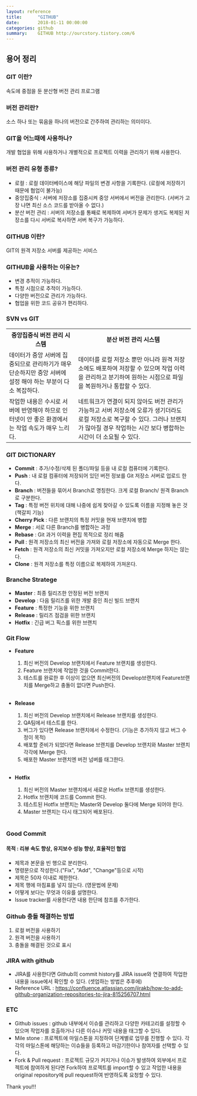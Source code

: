 ```yaml
---
layout: reference
title:      "GITHUB"
date:       2018-01-11 00:00:00
categories: github
summary:    GITHUB http://ourcstory.tistory.com/6 
---
```


## 용어 정리

### GIT 이란?
 
속도에 중점을 둔 분산형 버전 관리 프로그램<br>

### 버전 관리란?

소스 하나 또는 묶음을 하나의 버전으로 간주하여 관리하는 의미이다.<br>

### GIT을 어느때에 사용하나?

개발 협업을 위해 사용하거나 개별적으로 프로젝트 이력을 관리하기 위해 사용한다. <br> 

### 버전 관리 유형 종류?

- 로컬 : 로컬 데이터베이스에 해당 파일의 변경 사항을 기록한다. (로컬에 저장하기 때문에 협업이 불가능)<br>
- 중앙집중식 : 서버에 저장소를 집중시켜 중앙 서버에서 버전을 관리한다. (서버가 고장 나면 최신 소스 코드를 받아올 수 없다.)<br>
- 분산 버전 관리 : 서버의 저장소를 통째로 복제하여 서버가 문제가 생겨도 복제된 저장소를 다시 서버로 복사하면 서버 복구가 가능하다.<br>

### GITHUB 이란?

GIT의 원격 저장소 서버를 제공하는 서비스<br>

### GITHUB을 사용하는 이유는?

- 변경 추적이 가능하다.<br>
- 특정 시점으로 추적이 가능하다.<br>
- 다양한 버전으로 관리가 가능하다.<br>
- 협업을 위한 코드 공유가 편리하다.<br>

### SVN vs GIT

<table>
    <tr>
        <th>중앙집중식 버전 관리 시스템</th>
        <th>분산 버전 관리 시스템</th>
    </tr>
    <tr>
        <td>데이터가 중앙 서버에 집중되므로 관리하기가 매우 단순하지만 중앙 서버에 설정 해야 하는 부분이 다소 복잡하다. </td>
        <td>데이터를 로컬 저장소 뿐만 아니라 원격 저장소에도 배포하여 저장할 수 있으며 작업 이력을 관리하고 분기하여 원하는 시점으로 파일을 복원하거나 통합할 수 있다. </td>
    </tr>
    <tr>
        <td>작업한 내용은 수시로 서버에 반영해야 하므로 인터넷이 안 좋은 환경에서는 작업 속도가 매우 느리다.</td>
        <td>네트워크가 연결이 되지 않아도 버전 관리가 가능하고 서버 저장소에 오류가 생기더라도 로컬 저장소로 복구할 수 있다. 그러나 브랜치가 많아질 경우 작업하는 시간 보다 병합하는 시간이 더 소요될 수 있다. </td>
    </tr>
</table>

### GIT DICTIONARY

- <b>Commit</b> : 추가/수정/삭제 된 폴더/파일 등을 내 로컬 컴퓨터에 기록한다. <br>
- <b>Push</b> : 내 로컬 컴퓨터에 저장되어 있던 버전 정보를 Git 저장소 서버로 업로드 한다. <br>
- <b>Branch</b> : 버전들을 묶어서 Branch로 명칭한다. 크게 로컬 Branch/ 원격 Branch로 구분한다. <br>
- <b>Tag</b> : 특정 버전 위치에 대해 나중에 쉽게 찾아갈 수 있도록 이름을 지정해 놓은 것(책갈피 기능) <br>
- <b>Cherry Pick</b> : 다른 브랜치의 특정 커밋을 현재 브랜치에 병합 <br>
- <b>Merge</b> : 서로 다른 Branch를 병합하는 과정 <br>
- <b>Rebase</b> : Git 과거 이력을 편집 목적으로 정리 해줌 <br>
- <b>Pull</b> : 원격 저장소의 최신 버전을 가져와 로컬 저장소에 자동으로 Merge 한다. <br>
- <b>Fetch</b> : 원격 저장소의 최신 커밋을 가져오지만 로컬 저장소에 Merge 하지는 않는다. <br>
- <b>Clone</b> : 원격 저장소를 특정 이름으로 복제하여 가져온다. <br>

### Branche Stratege

- <b>Master</b> : 최종 릴리즈한 안정된 버전 브랜치 <br>
- <b>Develop</b> : 다음 릴리즈를 위한 개발 중인 최신 빌드 브랜치 <br>
- <b>Feature</b> : 특정한 기능을 위한 브랜치 <br>
- <b>Release</b> : 릴리즈 점검을 위한 브랜치 <br>
- <b>Hotfix</b> : 긴급 버그 픽스를 위한 브랜치 <br>

### Git Flow

- <b>Feature</b> <br>
  1. 최신 버전의 Develop 브랜치에서 Feature 브랜치를 생성한다. <br>
  2. Feature 브랜치에 작업한 것을 Commit한다. <br>
  3. 테스트를 완료한 후 이상이 없으면 최신버전의 Develop브랜치에 Feature브랜치를 Merge하고 충돌이 없다면 Push한다. <br><br>

- <b>Release</b> <br>
  1. 최신 버전의 Develop 브랜치에서 Release 브랜치를 생성한다. <br>
  2. QA팀에서 테스트를 한다. <br>
  3. 버그가 있다면 Release 브랜치에서 수정한다. (기능은 추가하지 않고 버그 수정이 목적)
  4. 배포할 준비가 되었다면 Release 브랜치를 Develop 브랜치와 Master 브랜치 각각에 Merge 한다.
  5. 배포한 Master 브랜치엔 버전 넘버를 태그한다. <br><br>

- <b>Hotfix</b> <br>
  1. 최신 버전의 Master 브랜치에서 새로운 Hotfix 브랜치를 생성한다. <br>
  2. Hotfix 브랜치에 코드를 Commit 한다. <br>
  3. 테스트된 Hotfix 브랜치는 Master와 Develop 둘다에 Merge 되어야 한다.
  4. Master 브랜치는 다시 태그되어 배포된다. <br><br>

### Good Commit

#### 목적 : 리뷰 속도 향상, 유지보수 성능 향상, 효율적인 협업

- 제목과 본문을 빈 행으로 분리한다. <br>
- 명령문으로 작성한다.("Fix", "Add", "Change"등으로 시작) <br>
- 제목은 50자 이내로 제한한다. <br>
- 제목 행에 마침표를 넣지 않는다. (영문법에 문제)
- 어떻게 보다는 무엇과 이유를 설명한다. 
- Issue tracker를 사용한다면 내용 한단에 참조를 추가한다. 

### Github 충돌 해결하는 방법

1. 로컬 버전을 사용하기 <br>
2. 원격 버전을 사용하기 <br>
3. 충돌을 해결된 것으로 표시 <br>

### JIRA with github

- JIRA를 사용한다면 Github의 commit history를 JIRA issue와 연결하여 작업한 내용을 issue에서 확인할 수 있다. (셋업하는 방법은 추후에) <br>
- Reference URL : https://confluence.atlassian.com/jirakb/how-to-add-github-organization-repositories-to-jira-815256707.html

### ETC

- Github issues : github 내부에서 이슈를 관리하고 다양한 카테고리를 설정할 수 있으며 작업자를 호출하거나 다른 이슈나 커밋 내용을 태그할 수 있다. 
- Mile stone : 프로젝트에 마일스톤을 지정하여 단계별로 업무를 진행할 수 있다. 각각의 마일스톤에 해당하는 이슈들을 등록하고 마감기한이나 참여자를 선택할 수 있다. 
- Fork & Pull request : 프로젝트 규모가 커지거나 이슈가 발생하여 외부에서 프로젝트에 참여하게 된다면 Fork하여 프로젝트를 import할 수 있고 작업한 내용을 original repository에 pull request하여 반영하도록 요청할 수 있다. 

Thank you!!!